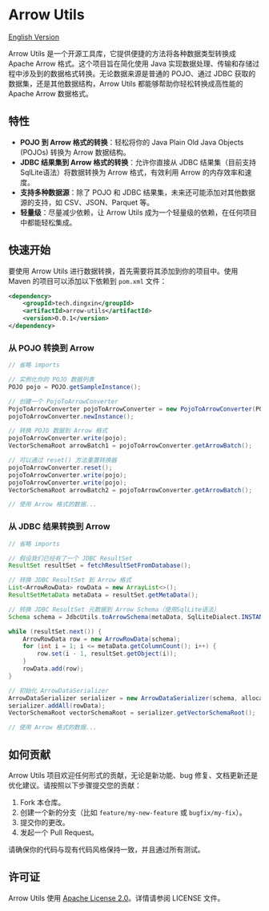 # Arrow Utils

[English Version](README_en.md)

Arrow Utils 是一个开源工具库，它提供便捷的方法将各种数据类型转换成 Apache Arrow 格式。这个项目旨在简化使用 Java 实现数据处理、传输和存储过程中涉及到的数据格式转换。无论数据来源是普通的 POJO、通过 JDBC 获取的数据集，还是其他数据结构，Arrow Utils 都能够帮助你轻松转换成高性能的 Apache Arrow 数据格式。

## 特性

- **POJO 到 Arrow 格式的转换**：轻松将你的 Java Plain Old Java Objects (POJOs) 转换为 Arrow 数据结构。
- **JDBC 结果集到 Arrow 格式的转换**：允许你直接从 JDBC 结果集（目前支持SqlLite语法）将数据转换为 Arrow 格式，有效利用 Arrow 的内存效率和速度。
- **支持多种数据源**：除了 POJO 和 JDBC 结果集，未来还可能添加对其他数据源的支持，如 CSV、JSON、Parquet 等。
- **轻量级**：尽量减少依赖，让 Arrow Utils 成为一个轻量级的依赖，在任何项目中都能轻松集成。

## 快速开始

要使用 Arrow Utils 进行数据转换，首先需要将其添加到你的项目中。使用 Maven 的项目可以添加以下依赖到 `pom.xml` 文件：

```xml
<dependency>
    <groupId>tech.dingxin</groupId>
    <artifactId>arrow-utils</artifactId>
    <version>0.0.1</version>
</dependency>
```

### 从 POJO 转换到 Arrow

```java
// 省略 imports

// 实例化你的 POJO 数据列表
POJO pojo = POJO.getSampleInstance();

// 创建一个 PojoToArrowConverter
PojoToArrowConverter pojoToArrowConverter = new PojoToArrowConverter(POJO.class, null);
pojoToArrowConverter.newInstance();

// 转换 POJO 数据到 Arrow 格式
pojoToArrowConverter.write(pojo);
VectorSchemaRoot arrowBatch1 = pojoToArrowConverter.getArrowBatch();

// 可以通过 reset() 方法重置转换器
pojoToArrowConverter.reset();
pojoToArrowConverter.write(pojo);
pojoToArrowConverter.write(pojo);
VectorSchemaRoot arrowBatch2 = pojoToArrowConverter.getArrowBatch();

// 使用 Arrow 格式的数据...
```

### 从 JDBC 结果转换到 Arrow

```java
// 省略 imports

// 假设我们已经有了一个 JDBC ResultSet
ResultSet resultSet = fetchResultSetFromDatabase();

// 转换 JDBC ResultSet 到 Arrow 格式
List<ArrowRowData> rowData = new ArrayList<>();
ResultSetMetaData metaData = resultSet.getMetaData();

// 转换 JDBC ResultSet 元数据到 Arrow Schema（使用SqlLite语法）
Schema schema = JdbcUtils.toArrowSchema(metaData, SqlLiteDialect.INSTANCE);

while (resultSet.next()) {
    ArrowRowData row = new ArrowRowData(schema);
    for (int i = 1; i <= metaData.getColumnCount(); i++) {
        row.set(i - 1, resultSet.getObject(i));
    }
    rowData.add(row);
}

// 初始化 ArrowDataSerializer
ArrowDataSerializer serializer = new ArrowDataSerializer(schema, allocator);
serializer.addAll(rowData);
VectorSchemaRoot vectorSchemaRoot = serializer.getVectorSchemaRoot();

// 使用 Arrow 格式的数据...
```

## 如何贡献

Arrow Utils 项目欢迎任何形式的贡献，无论是新功能、bug 修复、文档更新还是优化建议。请按照以下步骤提交您的贡献：

1. Fork 本仓库。
2. 创建一个新的分支（比如 `feature/my-new-feature` 或 `bugfix/my-fix`）。
3. 提交你的更改。
4. 发起一个 Pull Request。

请确保你的代码与现有代码风格保持一致，并且通过所有测试。

## 许可证

Arrow Utils 使用 [Apache License 2.0](LICENSE)。详情请参阅 LICENSE 文件。
